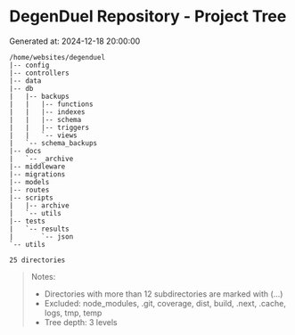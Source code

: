 # DegenDuel Repository - Project Tree
Generated at: 2024-12-18 20:00:00

```
/home/websites/degenduel
|-- config
|-- controllers
|-- data
|-- db
|   |-- backups
|   |   |-- functions
|   |   |-- indexes
|   |   |-- schema
|   |   |-- triggers
|   |   `-- views
|   `-- schema_backups
|-- docs
|   `-- _archive
|-- middleware
|-- migrations
|-- models
|-- routes
|-- scripts
|   |-- archive
|   `-- utils
|-- tests
|   `-- results
|       `-- json
`-- utils

25 directories
```

> Notes:
> - Directories with more than 12 subdirectories are marked with (...)
> - Excluded: node_modules, .git, coverage, dist, build, .next, .cache, logs, tmp, temp
> - Tree depth: 3 levels
